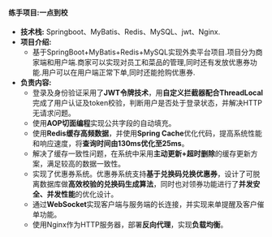 #### 练手项目:一点到校
- **技术栈:** Springboot、MyBatis、Redis、MySQL、jwt、Nginx.
- **项目介绍:** 
	- 基于SpringBoot+MyBatis+Redis+MySQL实现外卖平台项目.项目分为商家端和用户端.商家可以实现对员工和菜品的管理,同时还有发放优惠券功能.用户可以在用户端正常下单,同时还能抢购优惠券.
- **负责内容:**
	- 登录及身份验证采用了**JWT令牌技术**，用**自定义拦截器配合ThreadLocal**完成了用户认证及token校验，判断用户是否处于登录状态，并解决HTTP无请求问题。
	- 使用**AOP切面编程**实现公共字段的自动填充。
	- 使用**Redis缓存高频数据**，并使用**Spring Cache**优化代码，提高系统性能和响应速度，将**查询时间由130ms优化至25ms**。
	- 解决了缓存一致性问题，在系统中采用**主动更新+超时删除**的缓存更新方案，满足较高的数据一致性。
	- 实现了优惠券系统。优惠券系统支持**基于兑换码兑换优惠券**，设计了可脱离数据库做**高效校验的兑换码生成算法**，同时也对领券功能进行了**并发安全、并发性能**的优化设计。
	- 通过**WebSocket**实现客户端与服务端的长连接，并实现来单提醒及客户催单功能。
	- 使用Nginx作为HTTP服务器，部署**反向代理**，实现**负载均衡**。